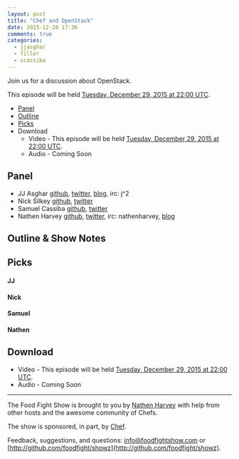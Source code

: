 ```yaml
---
layout: post
title: "Chef and OpenStack"
date: 2015-12-28 17:36
comments: true
categories:
  - jjasghar
  - filler
  - scassiba
---
```


Join us for a discussion about OpenStack.

This episode will be held [Tuesday, December 29, 2015 at 22:00 UTC](http://everytimezone.com/#2015-12-29,600,cn3).

* [Panel](http://foodfightshow.org/2015/12/chef-and-openstack.html#panel)
* [Outline](http://foodfightshow.org/2015/12/chef-and-openstack.html#outline)
* [Picks](http://foodfightshow.org/2015/12/chef-and-openstack.html#picks)
* Download
  * Video - This episode will be held [Tuesday, December 29, 2015 at 22:00 UTC](http://everytimezone.com/#2015-12-29,600,cn3).
  * Audio - Coming Soon

Panel<a name="panel"></a>
-----

* JJ Asghar [github](https://github.com/jjasghar), [twitter](http://twitter.com/jjasghar), [blog](http://jjasghar.github.io), irc: j^2
* Nick Silkey [github](https://github.com/filler/), [twitter](https://twitter.com/filler/)
* Samuel Cassiba [github](https://github.com/scassiba), [twitter](https://twitter.com/scassiba)
* Nathen Harvey [github](http://github.com/nathenharvey), [twitter](http://twitter.com/nathenharvey), irc: nathenharvey, [blog](http://nathenharvey.com)

Outline & Show Notes<a name="outline"></a>
-------


Picks<a name="picks"></a>
-----

#### JJ  

#### Nick

#### Samuel  

#### Nathen  


Download
--------
* Video - This episode will be held [Tuesday, December 29, 2015 at 22:00 UTC](http://everytimezone.com/#2015-12-29,600,cn3).
* Audio - Coming Soon

<hr />

The Food Fight Show is brought to you by [Nathen Harvey](https://twitter.com/nathenharvey) with help from other hosts and the awesome community of Chefs.

The show is sponsored, in part, by [Chef](http://www.chef.io).

Feedback, suggestions, and questions:  [info@foodfightshow.com](mailto:info@foodfightshow.com) or  [http://github.com/foodfight/showz](http://github.com/foodfight/showz).

